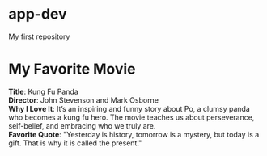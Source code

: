 # app-dev
My first repository
# My Favorite Movie
**Title**: Kung Fu Panda  
**Director**: John Stevenson and Mark Osborne  
**Why I Love It**: It’s an inspiring and funny story about Po, a clumsy panda who becomes a kung fu hero. The movie teaches us about perseverance, self-belief, and embracing who we truly are.  
**Favorite Quote**: "Yesterday is history, tomorrow is a mystery, but today is a gift. That is why it is called the present."
